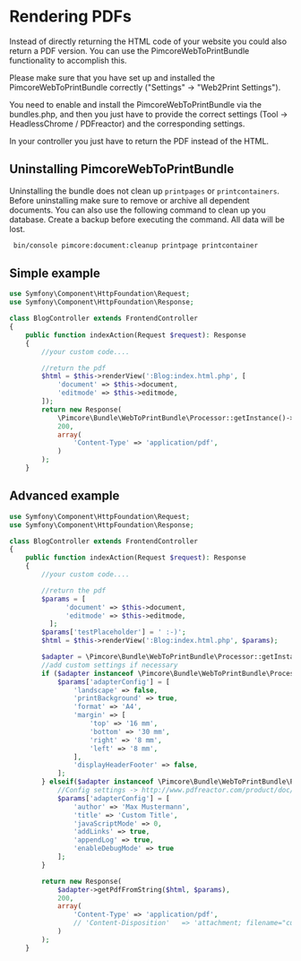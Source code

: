 # Rendering PDFs

Instead of directly returning the HTML code of your website you could also return a PDF version. 
You can use the PimcoreWebToPrintBundle functionality to accomplish this.

Please make sure that you have set up and installed the PimcoreWebToPrintBundle correctly ("Settings" -> "Web2Print Settings").

You need to enable and install the PimcoreWebToPrintBundle via the bundles.php, and then you 
just have to provide the correct settings (Tool -> HeadlessChrome / PDFreactor) and the corresponding settings.

In your controller you just have to return the PDF instead of the HTML. 

## Uninstalling PimcoreWebToPrintBundle
Uninstalling the bundle does not clean up `printpages` or `printcontainers`. Before uninstalling make sure to remove or archive all dependent documents.
You can also use the following command to clean up you database. Create a backup before executing the command. All data will be lost.

```bash
 bin/console pimcore:document:cleanup printpage printcontainer
```

## Simple example

```php
use Symfony\Component\HttpFoundation\Request;
use Symfony\Component\HttpFoundation\Response;

class BlogController extends FrontendController
{
    public function indexAction(Request $request): Response
    {
        //your custom code....

        //return the pdf
        $html = $this->renderView(':Blog:index.html.php', [
            'document' => $this->document,
            'editmode' => $this->editmode,
        ]);
        return new Response(
            \Pimcore\Bundle\WebToPrintBundle\Processor::getInstance()->getPdfFromString($html),
            200,
            array(
                'Content-Type' => 'application/pdf',
            )
        );
    }
```
## Advanced example

```php
use Symfony\Component\HttpFoundation\Request;
use Symfony\Component\HttpFoundation\Response;

class BlogController extends FrontendController
{
    public function indexAction(Request $request): Response
    {
        //your custom code....

        //return the pdf
        $params = [
              'document' => $this->document,
              'editmode' => $this->editmode,
          ];
        $params['testPlaceholder'] = ' :-)';
        $html = $this->renderView(':Blog:index.html.php', $params);

        $adapter = \Pimcore\Bundle\WebToPrintBundle\Processor::getInstance();
        //add custom settings if necessary
        if ($adapter instanceof \Pimcore\Bundle\WebToPrintBundle\Processor\HeadlessChrome) {
            $params['adapterConfig'] = [
                'landscape' => false,
                'printBackground' => true,
                'format' => 'A4',
                'margin' => [
                    'top' => '16 mm',
                    'bottom' => '30 mm',
                    'right' => '8 mm',
                    'left' => '8 mm',
                ],
                'displayHeaderFooter' => false,
            ];
        } elseif($adapter instanceof \Pimcore\Bundle\WebToPrintBundle\Processor\PdfReactor) {
            //Config settings -> http://www.pdfreactor.com/product/doc/webservice/php.html#Configuration
            $params['adapterConfig'] = [
                'author' => 'Max Mustermann',
                'title' => 'Custom Title',
                'javaScriptMode' => 0,
                'addLinks' => true,
                'appendLog' => true,
                'enableDebugMode' => true
            ];
        }

        return new Response(
            $adapter->getPdfFromString($html, $params),
            200,
            array(
                'Content-Type' => 'application/pdf',
                // 'Content-Disposition'   => 'attachment; filename="custom-pdf.pdf"' //direct download
            )
        );
    }
```
